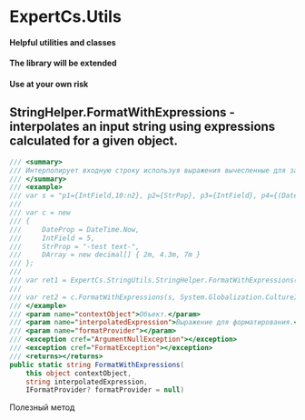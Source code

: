 ﻿# ExpertCs.Utils

#### Helpful utilities and classes
#### The library will be extended
#### Use at your own risk

## StringHelper.FormatWithExpressions - interpolates an input string using expressions calculated for a given object.
```C#
/// <summary>
/// Интерполирует входную строку используя выражения вычесленные для заданного объекта.
/// </summary>
/// <example>
/// var s = "p1={IntField,10:n2}, p2={StrPop}, p3={IntField}, p4={(DateProp.Year+5):n2}, p5={DateProp:g}, 10={7+3}, p7={GetType().Name}, p8={DArray[1]:p2}";
///
/// var c = new
/// {
///     DateProp = DateTime.Now,
///     IntField = 5,
///     StrProp = "-test text-",
///     DArray = new decimal[] { 2m, 4.3m, 7m }
/// };
/// 
/// var ret1 = ExpertCs.StringUtils.StringHelper.FormatWithExpressions(c, s);
///
/// var ret2 = c.FormatWithExpressions(s, System.Globalization.CultureInfo.GetCultureInfo("en"));
/// </example>
/// <param name="contextObject">Объект.</param>
/// <param name="interpolatedExpression">Выражение для форматирования.</param>
/// <param name="formatProvider"></param>
/// <exception cref="ArgumentNullException"></exception>
/// <exception cref="FormatException"></exception>
/// <returns></returns>
public static string FormatWithExpressions(
    this object contextObject,
    string interpolatedExpression,
    IFormatProvider? formatProvider = null)
```

Полезный метод
